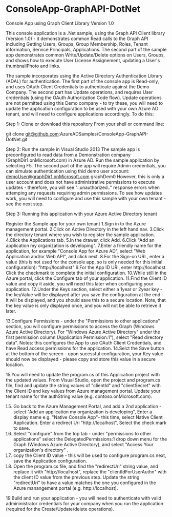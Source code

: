 ConsoleApp-GraphAPI-DotNet
==========================

Console App using Graph Client Library Version 1.0

This console application is a .Net sample, using the Graph API Client library (Version 1.0) - it demonstrates common Read calls 
to the Graph API including Getting Users, Groups, Group Membership, Roles, Tenant information, Service Principals, Applications.
The second part of the sample app demonstrates common Write/Update/Delete options on Users, Groups, and shows how to execute 
User License Assignement, updating a User's thumbnailPhoto and links.

The sample incorporates using the Active Directory Authentication Library (ADAL) for authentication.  The first part of the console app is 
Read-only, and uses OAuth Client Credentials to authenticate against the Demo Company.  The second part has Update operations, and 
requires User credentials (using the OAuth Authorization Code flow).  Update operations are not permitted using this Demo company -
to try these, you will need to update the application configuration to be used with your own Azure AD tenant, and will need
to configure applications accordingly.  To do this:



Step 1: Clone or download this repository
From your shell or command line:

 git clone git@github.com:AzureADSamples/ConsoleApp-GraphAPI-DotNet.git 


Step 2: Run the sample in Visual Studio 2013
The sample app is preconfigured to read data from a Demonstration company (GraphDir1.onMicrosoft.com) in Azure AD. 
Run the sample application by selecting F5.  The second part of the app will require Admin credentials, you can simulate 
authentication using thid demo user account: demoUser@graphDir1.onMicrosoft.com graphDem0 
However, this is only a user account and does not have administrative permissions to execute updates - therefore, you
will see "..unauthorized.." response errors when attemping any requests requiring admin permissions.  To see how updates
work, you will need to configure and use this sample with your own tenant - see the next step.


Step 3: Running this application with your Azure Active Directory tenant

Register the Sample app for your own tenant
1.Sign in to the Azure management portal.
2.Click on Active Directory in the left hand nav.
3.Click the directory tenant where you wish to register the sample application.
4.Click the Applications tab.
5.In the drawer, click Add.
6.Click "Add an application my organization is developing".
7.Enter a friendly name for the application, for example "Console App for Azure AD", select "Web Application and/or Web API", and click next. 
8.For the Sign-on URL, enter a value (this is not used for the console app, so is only needed for this initial configuration):  "http://localhost"
9.For the App ID URI, enter  http://localhost.  Click the checkmark to complete the initial configuration.
10.While still in the Azure portal, click the Configure tab of your application.
11.Find the Client ID value and copy it aside, you will need this later when configuring your application.
12.Under the Keys section, select either a 1year or 2year key - the keyValue will be displayed after you save the configuration at the end - it will be displayed, and you should save this to a secure location. Note, that the key value is only displayed once, and you will not be able to retrieve it later.

13.Configure Permissions - under the "Permissions to other applications" section, you will configure permissions to access the Graph (Windows Azure Active Directory).
For "Windows Azure Active Directory" under the first permission column (Application Permission:1"), select "Read directory data". 
Notes: this configures the App to use OAuth Client Credentials, and have Read access permissions for the application. 
14.Selct the Save button at the bottom of the screen - upon sucessful configuration, your Key value should now be displayed - please copy and store this value in a secure location.

15.You will need to update the program.cs of this Application project with the updated values. From Visual Studio, open the project and program.cs file, find and update the string values of "clientId" and "clientSecret" with the Client ID and key values from Azure management portal. Update your tenant name for the authString value (e.g. contoso.onMicrosoft.com). 

15. Go back to the Azure Management Portal, and add a 2nd application - select "Add an application my organization is developing", Enter a display name e.g. "Native Console App"- this time, select Native Client Application.  Enter a redirect Uri "http://localhost", Select the check mark to save.
16. Select "configure" from the top tab - under "permissions to other applications" select the DelegatedPermissions:1 drop down menu for the Graph (Windows Azure Active Directory), and select "Access Your organization's directory" .  
17. copy the Client ID value - this will be used to configure program.cs next, save the Application configuration.
18. Open the program.cs file, and find the "redirectUri" string value, and replace it with "http://localhost", replace the "clientIdForUserAuthn" with the client ID value from the previous step. Update the string "redirectUri" to have a  value matches the one you configured in the Azure manangement portal (e.g. http://localhost).

19.Build and run your application - you will need to authenticate with valid admininistrator credentials for your company when you run the application (required for the Create/Update/delete operations).

